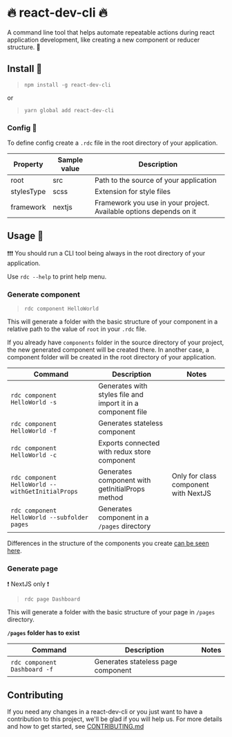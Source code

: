 # :fire: react-dev-cli :fire:

A command line tool that helps automate repeatable actions during react application development, like creating a new component or reducer structure. :construction_worker:

## Install :hammer:
>```npm install -g react-dev-cli```

or
>```yarn global add react-dev-cli```

### Config :wrench:
To define config create a `.rdc` file in the root directory of your application.

| Property | Sample value     | Description                            |
|----------|------------------|----------------------------------------|
| root     | src              | Path to the source of your application |
| stylesType | scss              | Extension for style files |
| framework| nextjs           | Framework you use in your project. Available options depends on it |

## Usage :speedboat:
:exclamation::exclamation::exclamation:
You should run a CLI tool being always in the root directory of your application.

Use ```rdc --help``` to print help menu.

### Generate component
>```rdc component HelloWorld```

This will generate a folder with the basic structure of your component in a relative path to the value of `root` in your `.rdc` file.

If you already have `components` folder in the source directory of your project, the new generated component will be created there. In another case, a component folder will be created in the root directory of your application.

| Command      | Description                           | Notes |   
|-------------|---------------------------------------|-----------|
| `rdc component HelloWorld -s`       | Generates with styles file and import it in a component file |
| `rdc component HelloWorld -f`  | Generates stateless component         |
| `rdc component HelloWorld -c` | Exports connected with redux store component  |
| `rdc component HelloWorld --withGetInitialProps` | Generates component with getInitialProps method  | Only for class component with NextJS |
| `rdc component HelloWorld --subfolder pages` | Generates component in a `/pages` directory  |

Differences in the structure of the components you create [can be seen here](templates/component.js).


### Generate page
:exclamation: NextJS only :exclamation:
>```rdc page Dashboard```

This will generate a folder with the basic structure of your page in `/pages` directory.

**`/pages` folder has to exist**

| Command      | Description                           | Notes |   
|-------------|---------------------------------------|-----------|
| `rdc component Dashboard -f`  | Generates stateless page component         |


## Contributing
If you need any changes in a react-dev-cli or you just want to have a contribution to this project, we'll be glad if you will help us. For more details and how to get started, see [CONTRIBUTING.md](CONTRIBUTING.md)
